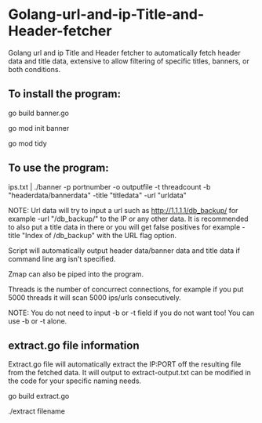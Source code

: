 # Golang-url-and-ip-Title-and-Header-fetcher
Golang url and ip Title and Header fetcher to automatically fetch header data and title data, extensive to allow filtering of specific titles, banners, or both conditions.

## To install the program:

go build banner.go

go mod init banner

go mod tidy

## To use the program:

ips.txt | ./banner -p portnumber -o outputfile -t threadcount -b "headerdata/bannerdata" -title "titledata" -url "urldata"

NOTE: Url data will try to input a url such as http://1.1.1.1/db_backup/ for example -url "/db_backup/" to the IP or any other data. It is recommended to also put a title data in there or you will get false positives for example -title "Index of /db_backup" with the URL flag option.

Script will automatically output header data/banner data and title data if command line arg isn't specified.

Zmap can also be piped into the program.

Threads is the number of concurrect connections, for example if you put 5000 threads it will scan 5000 ips/urls consecutively.

NOTE: You do not need to input -b or -t field if you do not want too! You can use -b or -t alone.

## extract.go file information

Extract.go file will automatically extract the IP:PORT off the resulting file from the fetched data. It will output to extract-output.txt can be modified in the code for your specific naming needs.

go build extract.go

./extract filename
